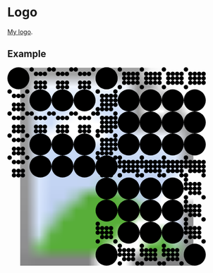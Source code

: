 # Logo

[My logo](https://acjs.net/logo/).

## Example

<svg width="450" height="450" xmlns="http://www.w3.org/2000/svg" xmlns:xlink="http://www.w3.org/1999/xlink"><image xlink:href="https://acjs.net/images/logo-dots.png" x="1" y="1" width="449" height="449" /><circle cx="25" cy="25" r="25" class="a" /><circle cx="55" cy="5" r="5" class="a" /><circle cx="95" cy="5" r="5" class="a" /><circle cx="65" cy="15" r="5" class="a" /><circle cx="75" cy="15" r="5" class="a" /><circle cx="85" cy="15" r="5" class="a" /><circle cx="65" cy="35" r="5" class="a" /><circle cx="75" cy="35" r="5" class="a" /><circle cx="85" cy="35" r="5" class="a" /><circle cx="65" cy="45" r="5" class="a" /><circle cx="75" cy="45" r="5" class="a" /><circle cx="85" cy="45" r="5" class="a" /><circle cx="105" cy="5" r="5" class="a" /><circle cx="145" cy="5" r="5" class="a" /><circle cx="115" cy="15" r="5" class="a" /><circle cx="125" cy="15" r="5" class="a" /><circle cx="135" cy="15" r="5" class="a" /><circle cx="115" cy="35" r="5" class="a" /><circle cx="125" cy="35" r="5" class="a" /><circle cx="135" cy="35" r="5" class="a" /><circle cx="115" cy="45" r="5" class="a" /><circle cx="125" cy="45" r="5" class="a" /><circle cx="135" cy="45" r="5" class="a" /><circle cx="155" cy="5" r="5" class="a" /><circle cx="195" cy="5" r="5" class="a" /><circle cx="165" cy="15" r="5" class="a" /><circle cx="175" cy="15" r="5" class="a" /><circle cx="185" cy="15" r="5" class="a" /><circle cx="165" cy="35" r="5" class="a" /><circle cx="175" cy="35" r="5" class="a" /><circle cx="185" cy="35" r="5" class="a" /><circle cx="165" cy="45" r="5" class="a" /><circle cx="175" cy="45" r="5" class="a" /><circle cx="185" cy="45" r="5" class="a" /><circle cx="225" cy="25" r="25" class="a" /><circle cx="5" cy="55" r="5" class="a" /><circle cx="45" cy="55" r="5" class="a" /><circle cx="15" cy="65" r="5" class="a" /><circle cx="25" cy="65" r="5" class="a" /><circle cx="35" cy="65" r="5" class="a" /><circle cx="15" cy="85" r="5" class="a" /><circle cx="25" cy="85" r="5" class="a" /><circle cx="35" cy="85" r="5" class="a" /><circle cx="15" cy="95" r="5" class="a" /><circle cx="25" cy="95" r="5" class="a" /><circle cx="35" cy="95" r="5" class="a" /><circle cx="75" cy="75" r="25" class="a" /><circle cx="125" cy="75" r="25" class="a" /><circle cx="175" cy="75" r="25" class="a" /><circle cx="205" cy="55" r="5" class="a" /><circle cx="245" cy="55" r="5" class="a" /><circle cx="215" cy="65" r="5" class="a" /><circle cx="225" cy="65" r="5" class="a" /><circle cx="235" cy="65" r="5" class="a" /><circle cx="215" cy="85" r="5" class="a" /><circle cx="225" cy="85" r="5" class="a" /><circle cx="235" cy="85" r="5" class="a" /><circle cx="215" cy="95" r="5" class="a" /><circle cx="225" cy="95" r="5" class="a" /><circle cx="235" cy="95" r="5" class="a" /><circle cx="5" cy="105" r="5" class="a" /><circle cx="45" cy="105" r="5" class="a" /><circle cx="15" cy="115" r="5" class="a" /><circle cx="25" cy="115" r="5" class="a" /><circle cx="35" cy="115" r="5" class="a" /><circle cx="15" cy="135" r="5" class="a" /><circle cx="25" cy="135" r="5" class="a" /><circle cx="35" cy="135" r="5" class="a" /><circle cx="15" cy="145" r="5" class="a" /><circle cx="25" cy="145" r="5" class="a" /><circle cx="35" cy="145" r="5" class="a" /><circle cx="55" cy="105" r="5" class="a" /><circle cx="95" cy="105" r="5" class="a" /><circle cx="65" cy="115" r="5" class="a" /><circle cx="75" cy="115" r="5" class="a" /><circle cx="85" cy="115" r="5" class="a" /><circle cx="65" cy="135" r="5" class="a" /><circle cx="75" cy="135" r="5" class="a" /><circle cx="85" cy="135" r="5" class="a" /><circle cx="65" cy="145" r="5" class="a" /><circle cx="75" cy="145" r="5" class="a" /><circle cx="85" cy="145" r="5" class="a" /><circle cx="105" cy="105" r="5" class="a" /><circle cx="145" cy="105" r="5" class="a" /><circle cx="115" cy="115" r="5" class="a" /><circle cx="125" cy="115" r="5" class="a" /><circle cx="135" cy="115" r="5" class="a" /><circle cx="115" cy="135" r="5" class="a" /><circle cx="125" cy="135" r="5" class="a" /><circle cx="135" cy="135" r="5" class="a" /><circle cx="115" cy="145" r="5" class="a" /><circle cx="125" cy="145" r="5" class="a" /><circle cx="135" cy="145" r="5" class="a" /><circle cx="155" cy="105" r="5" class="a" /><circle cx="195" cy="105" r="5" class="a" /><circle cx="165" cy="115" r="5" class="a" /><circle cx="175" cy="115" r="5" class="a" /><circle cx="185" cy="115" r="5" class="a" /><circle cx="165" cy="135" r="5" class="a" /><circle cx="175" cy="135" r="5" class="a" /><circle cx="185" cy="135" r="5" class="a" /><circle cx="165" cy="145" r="5" class="a" /><circle cx="175" cy="145" r="5" class="a" /><circle cx="185" cy="145" r="5" class="a" /><circle cx="205" cy="105" r="5" class="a" /><circle cx="245" cy="105" r="5" class="a" /><circle cx="215" cy="115" r="5" class="a" /><circle cx="225" cy="115" r="5" class="a" /><circle cx="235" cy="115" r="5" class="a" /><circle cx="215" cy="135" r="5" class="a" /><circle cx="225" cy="135" r="5" class="a" /><circle cx="235" cy="135" r="5" class="a" /><circle cx="215" cy="145" r="5" class="a" /><circle cx="225" cy="145" r="5" class="a" /><circle cx="235" cy="145" r="5" class="a" /><circle cx="5" cy="155" r="5" class="a" /><circle cx="45" cy="155" r="5" class="a" /><circle cx="15" cy="165" r="5" class="a" /><circle cx="25" cy="165" r="5" class="a" /><circle cx="35" cy="165" r="5" class="a" /><circle cx="15" cy="185" r="5" class="a" /><circle cx="25" cy="185" r="5" class="a" /><circle cx="35" cy="185" r="5" class="a" /><circle cx="15" cy="195" r="5" class="a" /><circle cx="25" cy="195" r="5" class="a" /><circle cx="35" cy="195" r="5" class="a" /><circle cx="75" cy="175" r="25" class="a" /><circle cx="125" cy="175" r="25" class="a" /><circle cx="175" cy="175" r="25" class="a" /><circle cx="205" cy="155" r="5" class="a" /><circle cx="245" cy="155" r="5" class="a" /><circle cx="215" cy="165" r="5" class="a" /><circle cx="225" cy="165" r="5" class="a" /><circle cx="235" cy="165" r="5" class="a" /><circle cx="215" cy="185" r="5" class="a" /><circle cx="225" cy="185" r="5" class="a" /><circle cx="235" cy="185" r="5" class="a" /><circle cx="215" cy="195" r="5" class="a" /><circle cx="225" cy="195" r="5" class="a" /><circle cx="235" cy="195" r="5" class="a" /><circle cx="5" cy="205" r="5" class="a" /><circle cx="45" cy="205" r="5" class="a" /><circle cx="15" cy="215" r="5" class="a" /><circle cx="25" cy="215" r="5" class="a" /><circle cx="35" cy="215" r="5" class="a" /><circle cx="15" cy="235" r="5" class="a" /><circle cx="25" cy="235" r="5" class="a" /><circle cx="35" cy="235" r="5" class="a" /><circle cx="15" cy="245" r="5" class="a" /><circle cx="25" cy="245" r="5" class="a" /><circle cx="35" cy="245" r="5" class="a" /><circle cx="75" cy="225" r="25" class="a" /><circle cx="125" cy="225" r="25" class="a" /><circle cx="175" cy="225" r="25" class="a" /><circle cx="205" cy="205" r="5" class="a" /><circle cx="245" cy="205" r="5" class="a" /><circle cx="215" cy="215" r="5" class="a" /><circle cx="225" cy="215" r="5" class="a" /><circle cx="235" cy="215" r="5" class="a" /><circle cx="215" cy="235" r="5" class="a" /><circle cx="225" cy="235" r="5" class="a" /><circle cx="235" cy="235" r="5" class="a" /><circle cx="215" cy="245" r="5" class="a" /><circle cx="225" cy="245" r="5" class="a" /><circle cx="235" cy="245" r="5" class="a" /><circle cx="225" cy="25" r="25" class="c" /><circle cx="255" cy="5" r="5" class="c" /><circle cx="265" cy="15" r="5" class="c" /><circle cx="275" cy="15" r="5" class="c" /><circle cx="285" cy="15" r="5" class="c" /><circle cx="295" cy="15" r="5" class="c" /><circle cx="265" cy="25" r="5" class="c" /><circle cx="275" cy="25" r="5" class="c" /><circle cx="285" cy="25" r="5" class="c" /><circle cx="295" cy="25" r="5" class="c" /><circle cx="265" cy="35" r="5" class="c" /><circle cx="275" cy="35" r="5" class="c" /><circle cx="285" cy="35" r="5" class="c" /><circle cx="295" cy="35" r="5" class="c" /><circle cx="255" cy="45" r="5" class="c" /><circle cx="305" cy="5" r="5" class="c" /><circle cx="315" cy="15" r="5" class="c" /><circle cx="325" cy="15" r="5" class="c" /><circle cx="335" cy="15" r="5" class="c" /><circle cx="345" cy="15" r="5" class="c" /><circle cx="315" cy="25" r="5" class="c" /><circle cx="325" cy="25" r="5" class="c" /><circle cx="335" cy="25" r="5" class="c" /><circle cx="345" cy="25" r="5" class="c" /><circle cx="315" cy="35" r="5" class="c" /><circle cx="325" cy="35" r="5" class="c" /><circle cx="335" cy="35" r="5" class="c" /><circle cx="345" cy="35" r="5" class="c" /><circle cx="305" cy="45" r="5" class="c" /><circle cx="355" cy="5" r="5" class="c" /><circle cx="365" cy="15" r="5" class="c" /><circle cx="375" cy="15" r="5" class="c" /><circle cx="385" cy="15" r="5" class="c" /><circle cx="395" cy="15" r="5" class="c" /><circle cx="365" cy="25" r="5" class="c" /><circle cx="375" cy="25" r="5" class="c" /><circle cx="385" cy="25" r="5" class="c" /><circle cx="395" cy="25" r="5" class="c" /><circle cx="365" cy="35" r="5" class="c" /><circle cx="375" cy="35" r="5" class="c" /><circle cx="385" cy="35" r="5" class="c" /><circle cx="395" cy="35" r="5" class="c" /><circle cx="355" cy="45" r="5" class="c" /><circle cx="405" cy="5" r="5" class="c" /><circle cx="415" cy="15" r="5" class="c" /><circle cx="425" cy="15" r="5" class="c" /><circle cx="435" cy="15" r="5" class="c" /><circle cx="445" cy="15" r="5" class="c" /><circle cx="415" cy="25" r="5" class="c" /><circle cx="425" cy="25" r="5" class="c" /><circle cx="435" cy="25" r="5" class="c" /><circle cx="445" cy="25" r="5" class="c" /><circle cx="415" cy="35" r="5" class="c" /><circle cx="425" cy="35" r="5" class="c" /><circle cx="435" cy="35" r="5" class="c" /><circle cx="445" cy="35" r="5" class="c" /><circle cx="405" cy="45" r="5" class="c" /><circle cx="205" cy="55" r="5" class="c" /><circle cx="215" cy="65" r="5" class="c" /><circle cx="225" cy="65" r="5" class="c" /><circle cx="235" cy="65" r="5" class="c" /><circle cx="245" cy="65" r="5" class="c" /><circle cx="215" cy="75" r="5" class="c" /><circle cx="225" cy="75" r="5" class="c" /><circle cx="235" cy="75" r="5" class="c" /><circle cx="245" cy="75" r="5" class="c" /><circle cx="215" cy="85" r="5" class="c" /><circle cx="225" cy="85" r="5" class="c" /><circle cx="235" cy="85" r="5" class="c" /><circle cx="245" cy="85" r="5" class="c" /><circle cx="205" cy="95" r="5" class="c" /><circle cx="275" cy="75" r="25" class="c" /><circle cx="325" cy="75" r="25" class="c" /><circle cx="375" cy="75" r="25" class="c" /><circle cx="425" cy="75" r="25" class="c" /><circle cx="205" cy="105" r="5" class="c" /><circle cx="215" cy="115" r="5" class="c" /><circle cx="225" cy="115" r="5" class="c" /><circle cx="235" cy="115" r="5" class="c" /><circle cx="245" cy="115" r="5" class="c" /><circle cx="215" cy="125" r="5" class="c" /><circle cx="225" cy="125" r="5" class="c" /><circle cx="235" cy="125" r="5" class="c" /><circle cx="245" cy="125" r="5" class="c" /><circle cx="215" cy="135" r="5" class="c" /><circle cx="225" cy="135" r="5" class="c" /><circle cx="235" cy="135" r="5" class="c" /><circle cx="245" cy="135" r="5" class="c" /><circle cx="205" cy="145" r="5" class="c" /><circle cx="275" cy="125" r="25" class="c" /><circle cx="325" cy="125" r="25" class="c" /><circle cx="375" cy="125" r="25" class="c" /><circle cx="425" cy="125" r="25" class="c" /><circle cx="205" cy="155" r="5" class="c" /><circle cx="215" cy="165" r="5" class="c" /><circle cx="225" cy="165" r="5" class="c" /><circle cx="235" cy="165" r="5" class="c" /><circle cx="245" cy="165" r="5" class="c" /><circle cx="215" cy="175" r="5" class="c" /><circle cx="225" cy="175" r="5" class="c" /><circle cx="235" cy="175" r="5" class="c" /><circle cx="245" cy="175" r="5" class="c" /><circle cx="215" cy="185" r="5" class="c" /><circle cx="225" cy="185" r="5" class="c" /><circle cx="235" cy="185" r="5" class="c" /><circle cx="245" cy="185" r="5" class="c" /><circle cx="205" cy="195" r="5" class="c" /><circle cx="275" cy="175" r="25" class="c" /><circle cx="325" cy="175" r="25" class="c" /><circle cx="375" cy="175" r="25" class="c" /><circle cx="425" cy="175" r="25" class="c" /><circle cx="225" cy="225" r="25" class="c" /><circle cx="255" cy="205" r="5" class="c" /><circle cx="265" cy="215" r="5" class="c" /><circle cx="275" cy="215" r="5" class="c" /><circle cx="285" cy="215" r="5" class="c" /><circle cx="295" cy="215" r="5" class="c" /><circle cx="265" cy="225" r="5" class="c" /><circle cx="275" cy="225" r="5" class="c" /><circle cx="285" cy="225" r="5" class="c" /><circle cx="295" cy="225" r="5" class="c" /><circle cx="265" cy="235" r="5" class="c" /><circle cx="275" cy="235" r="5" class="c" /><circle cx="285" cy="235" r="5" class="c" /><circle cx="295" cy="235" r="5" class="c" /><circle cx="255" cy="245" r="5" class="c" /><circle cx="305" cy="205" r="5" class="c" /><circle cx="315" cy="215" r="5" class="c" /><circle cx="325" cy="215" r="5" class="c" /><circle cx="335" cy="215" r="5" class="c" /><circle cx="345" cy="215" r="5" class="c" /><circle cx="315" cy="225" r="5" class="c" /><circle cx="325" cy="225" r="5" class="c" /><circle cx="335" cy="225" r="5" class="c" /><circle cx="345" cy="225" r="5" class="c" /><circle cx="315" cy="235" r="5" class="c" /><circle cx="325" cy="235" r="5" class="c" /><circle cx="335" cy="235" r="5" class="c" /><circle cx="345" cy="235" r="5" class="c" /><circle cx="305" cy="245" r="5" class="c" /><circle cx="355" cy="205" r="5" class="c" /><circle cx="365" cy="215" r="5" class="c" /><circle cx="375" cy="215" r="5" class="c" /><circle cx="385" cy="215" r="5" class="c" /><circle cx="395" cy="215" r="5" class="c" /><circle cx="365" cy="225" r="5" class="c" /><circle cx="375" cy="225" r="5" class="c" /><circle cx="385" cy="225" r="5" class="c" /><circle cx="395" cy="225" r="5" class="c" /><circle cx="365" cy="235" r="5" class="c" /><circle cx="375" cy="235" r="5" class="c" /><circle cx="385" cy="235" r="5" class="c" /><circle cx="395" cy="235" r="5" class="c" /><circle cx="355" cy="245" r="5" class="c" /><circle cx="405" cy="205" r="5" class="c" /><circle cx="415" cy="215" r="5" class="c" /><circle cx="425" cy="215" r="5" class="c" /><circle cx="435" cy="215" r="5" class="c" /><circle cx="445" cy="215" r="5" class="c" /><circle cx="415" cy="225" r="5" class="c" /><circle cx="425" cy="225" r="5" class="c" /><circle cx="435" cy="225" r="5" class="c" /><circle cx="445" cy="225" r="5" class="c" /><circle cx="415" cy="235" r="5" class="c" /><circle cx="425" cy="235" r="5" class="c" /><circle cx="435" cy="235" r="5" class="c" /><circle cx="445" cy="235" r="5" class="c" /><circle cx="405" cy="245" r="5" class="c" /><circle cx="225" cy="225" r="25" class="j" /><circle cx="255" cy="205" r="5" class="j" /><circle cx="255" cy="215" r="5" class="j" /><circle cx="265" cy="215" r="5" class="j" /><circle cx="275" cy="215" r="5" class="j" /><circle cx="285" cy="215" r="5" class="j" /><circle cx="255" cy="225" r="5" class="j" /><circle cx="265" cy="225" r="5" class="j" /><circle cx="275" cy="225" r="5" class="j" /><circle cx="285" cy="225" r="5" class="j" /><circle cx="265" cy="235" r="5" class="j" /><circle cx="275" cy="235" r="5" class="j" /><circle cx="285" cy="235" r="5" class="j" /><circle cx="255" cy="245" r="5" class="j" /><circle cx="295" cy="245" r="5" class="j" /><circle cx="305" cy="205" r="5" class="j" /><circle cx="305" cy="215" r="5" class="j" /><circle cx="315" cy="215" r="5" class="j" /><circle cx="325" cy="215" r="5" class="j" /><circle cx="335" cy="215" r="5" class="j" /><circle cx="305" cy="225" r="5" class="j" /><circle cx="315" cy="225" r="5" class="j" /><circle cx="325" cy="225" r="5" class="j" /><circle cx="335" cy="225" r="5" class="j" /><circle cx="315" cy="235" r="5" class="j" /><circle cx="325" cy="235" r="5" class="j" /><circle cx="335" cy="235" r="5" class="j" /><circle cx="305" cy="245" r="5" class="j" /><circle cx="345" cy="245" r="5" class="j" /><circle cx="355" cy="205" r="5" class="j" /><circle cx="355" cy="215" r="5" class="j" /><circle cx="365" cy="215" r="5" class="j" /><circle cx="375" cy="215" r="5" class="j" /><circle cx="385" cy="215" r="5" class="j" /><circle cx="355" cy="225" r="5" class="j" /><circle cx="365" cy="225" r="5" class="j" /><circle cx="375" cy="225" r="5" class="j" /><circle cx="385" cy="225" r="5" class="j" /><circle cx="365" cy="235" r="5" class="j" /><circle cx="375" cy="235" r="5" class="j" /><circle cx="385" cy="235" r="5" class="j" /><circle cx="355" cy="245" r="5" class="j" /><circle cx="395" cy="245" r="5" class="j" /><circle cx="405" cy="205" r="5" class="j" /><circle cx="405" cy="215" r="5" class="j" /><circle cx="415" cy="215" r="5" class="j" /><circle cx="425" cy="215" r="5" class="j" /><circle cx="435" cy="215" r="5" class="j" /><circle cx="405" cy="225" r="5" class="j" /><circle cx="415" cy="225" r="5" class="j" /><circle cx="425" cy="225" r="5" class="j" /><circle cx="435" cy="225" r="5" class="j" /><circle cx="415" cy="235" r="5" class="j" /><circle cx="425" cy="235" r="5" class="j" /><circle cx="435" cy="235" r="5" class="j" /><circle cx="405" cy="245" r="5" class="j" /><circle cx="445" cy="245" r="5" class="j" /><circle cx="225" cy="275" r="25" class="j" /><circle cx="275" cy="275" r="25" class="j" /><circle cx="325" cy="275" r="25" class="j" /><circle cx="375" cy="275" r="25" class="j" /><circle cx="405" cy="255" r="5" class="j" /><circle cx="405" cy="265" r="5" class="j" /><circle cx="415" cy="265" r="5" class="j" /><circle cx="425" cy="265" r="5" class="j" /><circle cx="435" cy="265" r="5" class="j" /><circle cx="405" cy="275" r="5" class="j" /><circle cx="415" cy="275" r="5" class="j" /><circle cx="425" cy="275" r="5" class="j" /><circle cx="435" cy="275" r="5" class="j" /><circle cx="415" cy="285" r="5" class="j" /><circle cx="425" cy="285" r="5" class="j" /><circle cx="435" cy="285" r="5" class="j" /><circle cx="405" cy="295" r="5" class="j" /><circle cx="445" cy="295" r="5" class="j" /><circle cx="225" cy="325" r="25" class="j" /><circle cx="275" cy="325" r="25" class="j" /><circle cx="325" cy="325" r="25" class="j" /><circle cx="375" cy="325" r="25" class="j" /><circle cx="405" cy="305" r="5" class="j" /><circle cx="405" cy="315" r="5" class="j" /><circle cx="415" cy="315" r="5" class="j" /><circle cx="425" cy="315" r="5" class="j" /><circle cx="435" cy="315" r="5" class="j" /><circle cx="405" cy="325" r="5" class="j" /><circle cx="415" cy="325" r="5" class="j" /><circle cx="425" cy="325" r="5" class="j" /><circle cx="435" cy="325" r="5" class="j" /><circle cx="415" cy="335" r="5" class="j" /><circle cx="425" cy="335" r="5" class="j" /><circle cx="435" cy="335" r="5" class="j" /><circle cx="405" cy="345" r="5" class="j" /><circle cx="445" cy="345" r="5" class="j" /><circle cx="205" cy="355" r="5" class="j" /><circle cx="205" cy="365" r="5" class="j" /><circle cx="215" cy="365" r="5" class="j" /><circle cx="225" cy="365" r="5" class="j" /><circle cx="235" cy="365" r="5" class="j" /><circle cx="205" cy="375" r="5" class="j" /><circle cx="215" cy="375" r="5" class="j" /><circle cx="225" cy="375" r="5" class="j" /><circle cx="235" cy="375" r="5" class="j" /><circle cx="215" cy="385" r="5" class="j" /><circle cx="225" cy="385" r="5" class="j" /><circle cx="235" cy="385" r="5" class="j" /><circle cx="205" cy="395" r="5" class="j" /><circle cx="245" cy="395" r="5" class="j" /><circle cx="275" cy="375" r="25" class="j" /><circle cx="325" cy="375" r="25" class="j" /><circle cx="375" cy="375" r="25" class="j" /><circle cx="405" cy="355" r="5" class="j" /><circle cx="405" cy="365" r="5" class="j" /><circle cx="415" cy="365" r="5" class="j" /><circle cx="425" cy="365" r="5" class="j" /><circle cx="435" cy="365" r="5" class="j" /><circle cx="405" cy="375" r="5" class="j" /><circle cx="415" cy="375" r="5" class="j" /><circle cx="425" cy="375" r="5" class="j" /><circle cx="435" cy="375" r="5" class="j" /><circle cx="415" cy="385" r="5" class="j" /><circle cx="425" cy="385" r="5" class="j" /><circle cx="435" cy="385" r="5" class="j" /><circle cx="405" cy="395" r="5" class="j" /><circle cx="445" cy="395" r="5" class="j" /><circle cx="225" cy="425" r="25" class="j" /><circle cx="255" cy="405" r="5" class="j" /><circle cx="255" cy="415" r="5" class="j" /><circle cx="265" cy="415" r="5" class="j" /><circle cx="275" cy="415" r="5" class="j" /><circle cx="285" cy="415" r="5" class="j" /><circle cx="255" cy="425" r="5" class="j" /><circle cx="265" cy="425" r="5" class="j" /><circle cx="275" cy="425" r="5" class="j" /><circle cx="285" cy="425" r="5" class="j" /><circle cx="265" cy="435" r="5" class="j" /><circle cx="275" cy="435" r="5" class="j" /><circle cx="285" cy="435" r="5" class="j" /><circle cx="255" cy="445" r="5" class="j" /><circle cx="295" cy="445" r="5" class="j" /><circle cx="305" cy="405" r="5" class="j" /><circle cx="305" cy="415" r="5" class="j" /><circle cx="315" cy="415" r="5" class="j" /><circle cx="325" cy="415" r="5" class="j" /><circle cx="335" cy="415" r="5" class="j" /><circle cx="305" cy="425" r="5" class="j" /><circle cx="315" cy="425" r="5" class="j" /><circle cx="325" cy="425" r="5" class="j" /><circle cx="335" cy="425" r="5" class="j" /><circle cx="315" cy="435" r="5" class="j" /><circle cx="325" cy="435" r="5" class="j" /><circle cx="335" cy="435" r="5" class="j" /><circle cx="305" cy="445" r="5" class="j" /><circle cx="345" cy="445" r="5" class="j" /><circle cx="355" cy="405" r="5" class="j" /><circle cx="355" cy="415" r="5" class="j" /><circle cx="365" cy="415" r="5" class="j" /><circle cx="375" cy="415" r="5" class="j" /><circle cx="385" cy="415" r="5" class="j" /><circle cx="355" cy="425" r="5" class="j" /><circle cx="365" cy="425" r="5" class="j" /><circle cx="375" cy="425" r="5" class="j" /><circle cx="385" cy="425" r="5" class="j" /><circle cx="365" cy="435" r="5" class="j" /><circle cx="375" cy="435" r="5" class="j" /><circle cx="385" cy="435" r="5" class="j" /><circle cx="355" cy="445" r="5" class="j" /><circle cx="395" cy="445" r="5" class="j" /><circle cx="425" cy="425" r="25" class="j" /></svg>

